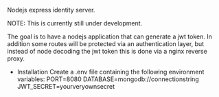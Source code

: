 Nodejs express identity server.

NOTE: This is currently still under development.

The goal is to have a nodejs application that can generate a jwt token.
In addition some routes will be protected via an authentication layer,
but instead of node decoding the jwt token this is done via a nginx reverse
proxy.

- Installation
Create a .env file containing the following environment variables:
PORT=8080
DATABASE=mongodb://connectionstring
JWT_SECRET=yourveryownsecret
